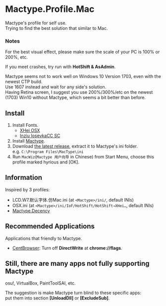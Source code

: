 # Mactype.Profile.Mac

Mactype's profile for self use.  
Trying to find the best solution that similar to Mac.

### Notes

For the best visual effect, please make sure the scale of your PC is 100% or 200%, etc.

If you meet crashes, try run with **HotShift & AsAdmin**.

Mactype seems not to work well on Windows 10 Version 1703, even with the newest CTP build.  
Use 1607 instead and wait for any side's solution.  
Having Retina screen, I suggest you use 200%/300%/etc on the newest (1703) Win10 without Mactype, which seems a bit better than before.

## Install

1. Install Fonts.
    - [XHei OSX](https://pan.baidu.com/s/1ntqNBrb)
    - [Inziu IosevkaCC SC](https://be5invis.github.io/Iosevka/inziu.html)
2. Install [Mactype](http://www.mactype.net/).
3. Download [the latest release](https://github.com/hyrious/Mactype.Profile.Mac/releases/latest), extract it to Mactype's ini folder.  
   e.g. `C:\Program Files\MacType\ini`
4. Run `MacWiz`(`Mactype 用户向导` in Chinese) from Start Menu, choose this profile marked hyrious and \[OK\].

## Information

Inspired by 3 profiles:  
- LCD.W7.默认字体.仿Mac.ini (at `<Mactype>/ini/`, default INIs)
- OSX.ini (at `<Mactype>/ini/IoF/HotShift/HotShift→XHei…`, default INIs)
- [Mactype.Decency](https://github.com/renkun-ken/MacType.Decency)

## Recommended Applications

Applications that friendly to Mactype.
- [CentBrowser](https://www.centbrowser.com/): Turn off **DirectWrite** at **chrome://flags**.

## Still, there are many apps not fully supporting Mactype

osu!, VirtualBox, PaintToolSAI, etc.

The suggestion is make Mactype turn blind to these specific apps:  
put them into section **[UnloadDll]** or **[ExcludeSub]**.
